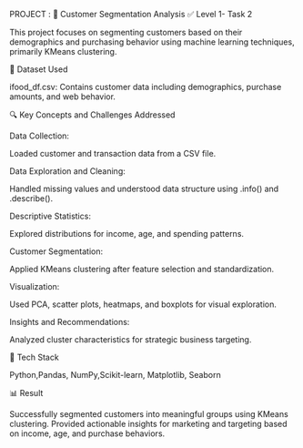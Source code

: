 PROJECT : 🧠 Customer Segmentation Analysis
✅ Level 1- Task 2

This project focuses on segmenting customers based on their demographics and purchasing behavior using machine learning techniques, primarily KMeans clustering.

📂 Dataset Used

ifood_df.csv: Contains customer data including demographics, purchase amounts, and web behavior.

🔍 Key Concepts and Challenges Addressed

Data Collection: 

Loaded customer and transaction data from a CSV file.

Data Exploration and Cleaning: 

Handled missing values and understood data structure using .info() and .describe().

Descriptive Statistics: 

Explored distributions for income, age, and spending patterns.

Customer Segmentation: 

Applied KMeans clustering after feature selection and standardization.

Visualization:

Used PCA, scatter plots, heatmaps, and boxplots for visual exploration.

Insights and Recommendations: 

Analyzed cluster characteristics for strategic business targeting.

🧪 Tech Stack

Python,Pandas, NumPy,Scikit-learn, Matplotlib, Seaborn

📊 Result

Successfully segmented customers into meaningful groups using KMeans clustering. Provided actionable insights for marketing and targeting based on income, age, and purchase behaviors.
